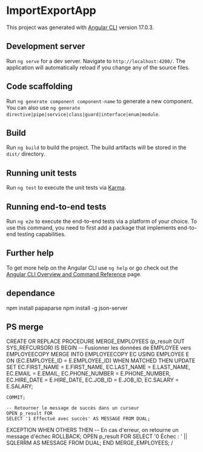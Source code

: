 # ImportExportApp

This project was generated with [Angular CLI](https://github.com/angular/angular-cli) version 17.0.3.

## Development server

Run `ng serve` for a dev server. Navigate to `http://localhost:4200/`. The application will automatically reload if you change any of the source files.

## Code scaffolding

Run `ng generate component component-name` to generate a new component. You can also use `ng generate directive|pipe|service|class|guard|interface|enum|module`.

## Build

Run `ng build` to build the project. The build artifacts will be stored in the `dist/` directory.

## Running unit tests

Run `ng test` to execute the unit tests via [Karma](https://karma-runner.github.io).

## Running end-to-end tests

Run `ng e2e` to execute the end-to-end tests via a platform of your choice. To use this command, you need to first add a package that implements end-to-end testing capabilities.

## Further help

To get more help on the Angular CLI use `ng help` or go check out the [Angular CLI Overview and Command Reference](https://angular.io/cli) page.

## dependance 
npm install papaparse
npm install -g json-server


## PS merge

CREATE OR REPLACE PROCEDURE MERGE_EMPLOYEES (p_result OUT SYS_REFCURSOR) IS
BEGIN
    -- Fusionner les données de EMPLOYEE vers EMPLOYEECOPY
    MERGE INTO EMPLOYEECOPY EC
    USING EMPLOYEE E
    ON (EC.EMPLOYEE_ID = E.EMPLOYEE_ID)
    WHEN MATCHED THEN
        UPDATE SET 
            EC.FIRST_NAME   = E.FIRST_NAME,
            EC.LAST_NAME    = E.LAST_NAME,
            EC.EMAIL        = E.EMAIL,
            EC.PHONE_NUMBER = E.PHONE_NUMBER,
            EC.HIRE_DATE    = E.HIRE_DATE,
            EC.JOB_ID       = E.JOB_ID,
            EC.SALARY       = E.SALARY;
    
    COMMIT;

    -- Retourner le message de succès dans un curseur
    OPEN p_result FOR
    SELECT '1 Effectué avec succès' AS MESSAGE FROM DUAL;

EXCEPTION
    WHEN OTHERS THEN
        -- En cas d'erreur, on retourne un message d'échec
        ROLLBACK;
        OPEN p_result FOR
        SELECT '0 Échec : ' || SQLERRM AS MESSAGE FROM DUAL;
END MERGE_EMPLOYEES;
/

